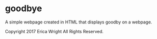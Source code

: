 # goodbye

A simple webpage created in HTML that displays goodby on a webpage.

Copyright 2017 Erica Wright All Rights Reserved.
